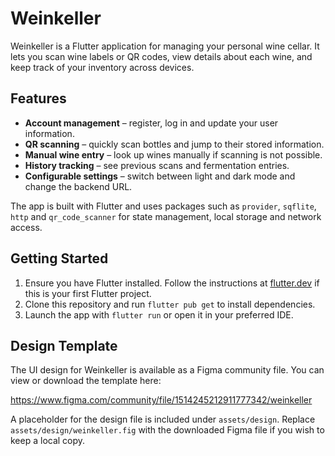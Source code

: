 # Weinkeller

Weinkeller is a Flutter application for managing your personal wine cellar. It lets you scan wine labels or QR codes, view details about each wine, and keep track of your inventory across devices.

## Features

- **Account management** – register, log in and update your user information.
- **QR scanning** – quickly scan bottles and jump to their stored information.
- **Manual wine entry** – look up wines manually if scanning is not possible.
- **History tracking** – see previous scans and fermentation entries.
- **Configurable settings** – switch between light and dark mode and change the backend URL.

The app is built with Flutter and uses packages such as `provider`, `sqflite`, `http` and `qr_code_scanner` for state management, local storage and network access.

## Getting Started

1. Ensure you have Flutter installed. Follow the instructions at [flutter.dev](https://docs.flutter.dev/) if this is your first Flutter project.
2. Clone this repository and run `flutter pub get` to install dependencies.
3. Launch the app with `flutter run` or open it in your preferred IDE.

## Design Template

The UI design for Weinkeller is available as a Figma community file. You can view or download the template here:

<https://www.figma.com/community/file/1514245212911777342/weinkeller>

A placeholder for the design file is included under `assets/design`. Replace `assets/design/weinkeller.fig` with the downloaded Figma file if you wish to keep a local copy.

